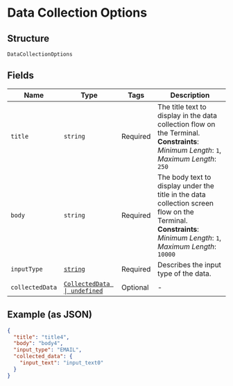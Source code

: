<!-- Optimized: 2025-10-06 -->
<!-- RPM: 1.6.2.1.1.6.2.1_data-collection-options_20251006 -->
<!-- Session: E2E RPM DNA Application -->
<!-- AOM: RND (Reggie & Dro) -->
<!-- COI: TECHNOLOGY -->
<!-- RPM: HIGH -->
<!-- ACTION: BUILD -->

# Data Collection Options

## Structure

`DataCollectionOptions`

## Fields

| Name | Type | Tags | Description |
|  --- | --- | --- | --- |
| `title` | `string` | Required | The title text to display in the data collection flow on the Terminal.<br>**Constraints**: *Minimum Length*: `1`, *Maximum Length*: `250` |
| `body` | `string` | Required | The body text to display under the title in the data collection screen flow on the<br>Terminal.<br>**Constraints**: *Minimum Length*: `1`, *Maximum Length*: `10000` |
| `inputType` | [`string`](../../doc/models/data-collection-options-input-type.md) | Required | Describes the input type of the data. |
| `collectedData` | [`CollectedData \| undefined`](../../doc/models/collected-data.md) | Optional | - |

## Example (as JSON)

```json
{
  "title": "title4",
  "body": "body4",
  "input_type": "EMAIL",
  "collected_data": {
    "input_text": "input_text0"
  }
}
```
